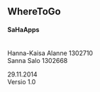 
## WhereToGo 

#### SaHaApps
<br/>
Hanna-Kaisa Alanne 1302710 <br/>
Sanna Salo 1302668 

29.11.2014 <br/>
Versio 1.0
